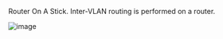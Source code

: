 Router On A Stick.
Inter-VLAN routing is performed on a router.

![image](https://github.com/H1ghjynx/NetworkExamples/assets/99495438/1e25a5a5-5ea7-4112-bd07-12e71768b479)

